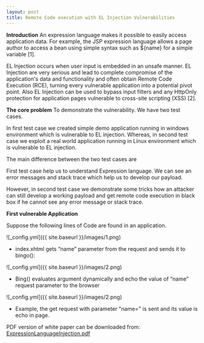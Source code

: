 ```yaml
---
layout: post
title: Remote Code execution with EL Injection Vulnerabilities
---
```


 **Introduction**
An expression language makes it possible to easily access application data. For example, the JSP expression language allows a page author to access a bean using simple syntax such as ${name} for a simple variable [1].

EL Injection occurs when user input is embedded in an unsafe manner. EL Injection are very serious and lead to complete compromise of the application's data and functionality and often obtain Remote Code Execution (RCE), turning every vulnerable application into a potential pivot point. Also EL Injection can be used to bypass input filters and any HttpOnly protection for application pages vulnerable to cross-site scripting (XSS) [2].


**The core problem**
To demonstrate the vulnerability. We have two test cases.

In first test case we created simple demo application running in windows environment which is vulnerable to EL injection. Whereas, in second test case we exploit a real world application running in Linux environment which is vulnerable to EL injection.

The main difference between the two test cases are

First test case help us to understand Expression language. We can see an error messages and stack trace which help us to develop our payload.

However, in second test case we demonstrate some tricks how an attacker can still develop a working payload and get remote code execution in black box if he cannot see any error message or stack trace.


 **First vulnerable Application**

Suppose the following lines of Code are found in an application.

![_config.yml]({{ site.baseurl }}/images/1.png)
 - index.xhtml gets “name” parameter from the request and sends it to bingo():


![_config.yml]({{ site.baseurl }}/images/2.png)
 - Bing() evaluates argument dynamically and echo the value of “name” request parameter to the browser
 
 ![_config.yml]({{ site.baseurl }}/images/2.png)
 - Example, the get request with parameter "name=" is sent and its value is echo in page.




PDF version of white paper can be downloaded from:
[ExpressionLanguageInjection.pdf](https://www.exploit-db.com/docs/46303)
